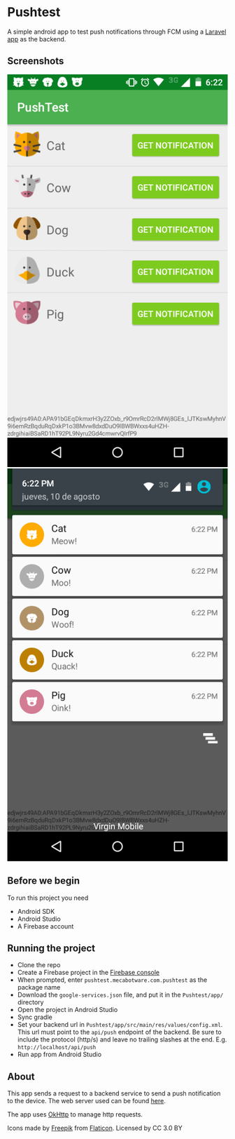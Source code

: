 # Pushtest

A simple android app to test push notifications through FCM using a [Laravel app]((https://github.com/bul-ikana/pushtest-laravel)) as the backend.

## Screenshots
![](docs/i1.png)
![](docs/i2.png)

## Before we begin

To run this project you need

* Android SDK
* Android Studio
* A Firebase account

## Running the project

* Clone the repo
* Create a Firebase project in the [Firebase console](https://console.firebase.google.com/)
* When prompted, enter `pushtest.mecabotware.com.pushtest` as the package name
* Download the `google-services.json` file, and put it in the `Pushtest/app/` directory
* Open the project in Android Studio
* Sync gradle
* Set your backend url in `Pushtest/app/src/main/res/values/config.xml`. This url must point to the `api/push` endpoint of the backend. Be sure to include the protocol (http/s) and leave no trailing slashes at the end. E.g. `http://localhost/api/push`
* Run app from Android Studio

## About

This app sends a request to a backend service to send a push notification to the device. The web server used can be found [here](https://github.com/bul-ikana/pushtest-laravel).

The app uses [OkHttp](https://github.com/square/okhttp) to manage http requests.

Icons made by [Freepik](http://www.freepik.com) from [Flaticon](https://www.flaticon.com/). Licensed by CC 3.0 BY

